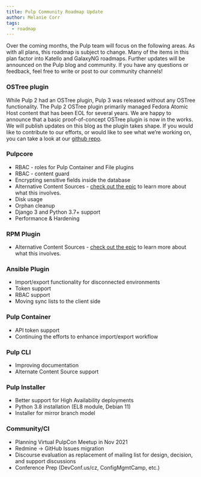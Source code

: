 ```yaml
---
title: Pulp Community Roadmap Update
author: Melanie Corr
tags:
  - roadmap
---
```


Over the coming months, the Pulp team will focus on the following areas. As with all plans, this roadmap is subject to change. Many of the items in this plan factor into Katello and GalaxyNG roadmaps.
Further updates will be announced on the Pulp blog and community. If you have any questions or feedback, feel free to write or post to our community channels!

### OSTree plugin

While Pulp 2 had an OSTree plugin, Pulp 3 was released without any OSTree functionality.
The Pulp 2 OSTree plugin primarily managed Fedora Atomic Host content that has been EOL for several years.
We are happy to announce that a basic proof-of-concept OSTree plugin is now in the works.
We will publish updates on this blog as the plugin takes shape.
If you would like to contribute to our efforts, or would like to see what we’re working on, you can take a look at our [github repo](https://github.com/pulp/pulp_ostree).

### Pulpcore

* RBAC - roles for Pulp Container and File plugins
* RBAC - content guard
* Encrypting sensitive fields inside the database
* Alternative Content Sources - [check out the epic](https://pulp.plan.io/issues/7832) to learn more about what this involves.
* Disk usage
* Orphan cleanup
* Django 3 and Python 3.7+ support
* Performance & Hardening


### RPM Plugin

* Alternative Content Sources -  [check out the epic](https://pulp.plan.io/issues/7832) to learn more about what this involves.

### Ansible Plugin

* Import/export functionality for disconnected environments
* Token support
* RBAC support
* Moving sync lists to the client side

### Pulp Container

* API token support
* Continuing the efforts to enhance import/export workflow

### Pulp CLI

* Improving documentation
* Alternate Content Source support

### Pulp Installer

* Better support for High Availability deployments
* Python 3.8 installation (EL8 module, Debian 11)
* Installer for mirror branch model

### Community/CI

* Planning Virtual PulpCon Meetup in Nov 2021
* Redmine → GitHub Issues migration
* Discourse evaluation as replacement of mailing list for design, decision, and support discussions
* Conference Prep (DevConf.us/cz, ConfigMgmtCamp, etc.)
